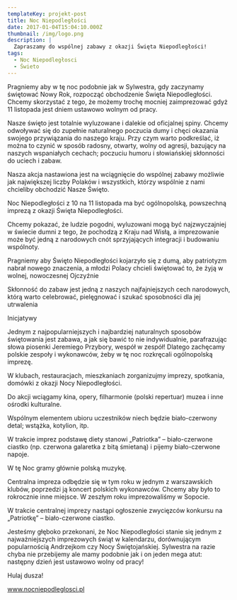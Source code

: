 ```yaml
---
templateKey: projekt-post
title: Noc Niepodległości
date: 2017-01-04T15:04:10.000Z
thumbnail: /img/logo.png
description: |
  Zapraszamy do wspólnej zabawy z okazji Święta Niepodległości!
tags:
  - Noc Niepodległosci
  - Świeto
---
```

Pragniemy aby w tę noc podobnie jak w Sylwestra, gdy zaczynamy świętować Nowy Rok, rozpocząć obchodzenie Święta Niepodległości. Chcemy skorzystać z tego, że możemy trochę mocniej zaimprezować gdyż 11 listopada jest dniem ustawowo wolnym od pracy.



Nasze święto jest totalnie wyluzowane i dalekie od oficjalnej spiny. Chcemy odwoływać się do zupełnie naturalnego poczucia dumy i chęci okazania swojego przywiązania do naszego kraju. Przy czym warto podkreślać, iż można to czynić w sposób radosny, otwarty, wolny od agresji, bazujący na naszych wspaniałych cechach; poczuciu humoru i słowiańskiej skłonności do uciech i zabaw.

Nasza akcja nastawiona jest na wciągnięcie do wspólnej zabawy możliwie jak największej liczby Polaków i wszystkich, którzy wspólnie z nami chcieliby obchodzić Nasze Święto.

Noc Niepodległości z 10 na 11 listopada ma być ogólnopolską, powszechną imprezą z okazji Święta Niepodległości.

Chcemy pokazać, że ludzie pogodni, wyluzowani mogą być najzwyczajniej w świecie dumni z tego, że pochodzą z Kraju nad Wisłą, a imprezowanie może być jedną z narodowych cnót sprzyjających integracji i budowaniu wspólnoty.

Pragniemy aby Święto Niepodległości kojarzyło się z dumą, aby patriotyzm nabrał nowego znaczenia, a młodzi Polacy chcieli świętować to, że żyją w wolnej, nowoczesnej Ojczyźnie

Skłonność do zabaw jest jedną z naszych najfajniejszych cech narodowych, którą warto celebrować, pielęgnować i szukać sposobności dla jej utrwalenia

Inicjatywy



Jednym z najpopularniejszych i najbardziej naturalnych sposobów świętowania jest zabawa, a jak się bawić to nie indywidualnie, parafrazując słowa piosenki Jeremiego Przybory, wespół w zespół! Dlatego zachęcamy polskie zespoły i wykonawców, żeby w tę noc rozkręcali ogólnopolską imprezę.

W klubach, restauracjach, mieszkaniach zorganizujmy imprezy, spotkania, domówki z okazji Nocy Niepodległości.

Do akcji wciągamy kina, opery, filharmonie (polski repertuar) muzea i inne ośrodki kulturalne.

Wspólnym elementem ubioru uczestników niech będzie biało-czerwony detal; wstążka, kotylion, itp.

W trakcie imprez podstawę diety stanowi „Patriotka” – biało-czerwone ciastko (np. czerwona galaretka z bitą śmietaną) i pijemy biało-czerwone napoje.

W tę Noc gramy głównie polską muzykę.

Centralna impreza odbędzie się w tym roku w jednym z warszawskich klubów, poprzedzi ją koncert polskich wykonawców. Chcemy aby było to rokrocznie inne miejsce. W zeszłym roku imprezowaliśmy w Sopocie.

W trakcie centralnej imprezy nastąpi ogłoszenie zwycięzców konkursu na „Patriotkę” – biało-czerwone ciastko.

Jesteśmy głęboko przekonani, że Noc Niepodległości stanie się jednym z najważniejszych imprezowych świąt w kalendarzu, dorównującym popularnością Andrzejkom czy Nocy Świętojańskiej. Sylwestra na razie chyba nie przebijemy ale mamy podobnie jak i on jeden mega atut: następny dzień jest ustawowo wolny od pracy!

Hulaj dusza!

www.nocniepodleglosci.pl
